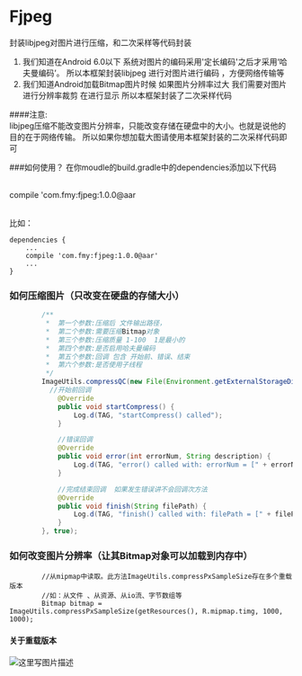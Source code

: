 # Fjpeg
封装libjpeg对图片进行压缩，和二次采样等代码封装

1. 我们知道在Android 6.0以下 系统对图片的编码采用'定长编码'之后才采用‘哈夫曼编码’。
所以本框架封装libjpeg 进行对图片进行编码 ，方便网络传输等
2. 我们知道Android加载Bitmap图片时候 如果图片分辨率过大 我们需要对图片进行分辨率裁剪 在进行显示
所以本框架封装了二次采样代码

####注意:</br>
libjpeg压缩不能改变图片分辨率，只能改变存储在硬盘中的大小。也就是说他的目的在于网络传输。
所以如果你想加载大图请使用本框架封装的二次采样代码即可

###如何使用？
在你moudle的build.gradle中的dependencies添加以下代码</br>

</br>compile 'com.fmy:fjpeg:1.0.0@aar</br>

</br>比如：</br>
```
dependencies {
    ...   
    compile 'com.fmy:fjpeg:1.0.0@aar'
    ...
}
```

### 如何压缩图片（只改变在硬盘的存储大小）

```java
        /**
         *  第一个参数:压缩后 文件输出路径，
         *  第二个参数:需要压缩Bitmap对象
         *  第三个参数:压缩质量 1-100  1是最小的
         *  第四个参数:是否启用哈夫曼编码
         *  第五个参数:回调 包含 开始前、错误、结束
         *  第六个参数:是否使用子线程
         */
        ImageUtils.compressQC(new File(Environment.getExternalStorageDirectory(), "测试剥离框架.jpg").getAbsolutePath(), bitmap, 1, true, new NativeCallBack() {
          //开始前回调
            @Override
            public void startCompress() {
                Log.d(TAG, "startCompress() called");
            }

            //错误回调
            @Override
            public void error(int errorNum, String description) {
                Log.d(TAG, "error() called with: errorNum = [" + errorNum + "], description = [" + description + "]");
            }

            //完成结束回调  如果发生错误讲不会回调次方法
            @Override
            public void finish(String filePath) {
                Log.d(TAG, "finish() called with: filePath = [" + filePath + "]");
            }
        }, true);
```
### 如何改变图片分辨率（让其Bitmap对象可以加载到内存中）
```
        //从mipmap中读取。此方法ImageUtils.compressPxSampleSize存在多个重载版本
        //如：从文件 、从资源、从io流、字节数组等
        Bitmap bitmap = ImageUtils.compressPxSampleSize(getResources(), R.mipmap.timg, 1000, 1000);
```
#### 关于重载版本
![这里写图片描述](http://img.blog.csdn.net/20170827134209379?watermark/2/text/aHR0cDovL2Jsb2cuY3Nkbi5uZXQvcWZhbm1pbmd5aXE=/font/5a6L5L2T/fontsize/400/fill/I0JBQkFCMA==/dissolve/70/gravity/SouthEast)
